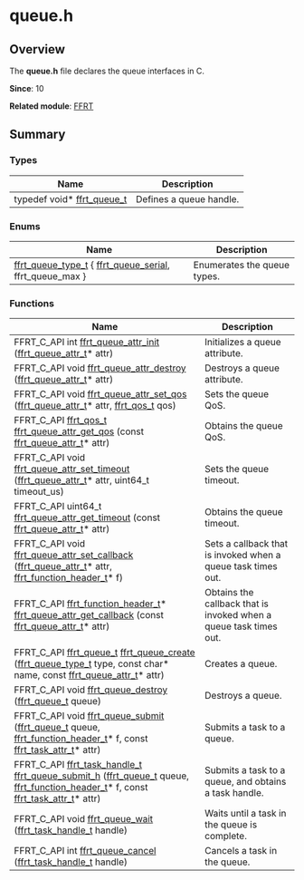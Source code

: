 # queue.h


## Overview

The **queue.h** file declares the queue interfaces in C.

**Since**: 10

**Related module**: [FFRT](_f_f_r_t.md)


## Summary


### Types

| Name| Description| 
| -------- | -------- |
|  typedef void\* [ffrt_queue_t](_f_f_r_t.md) | Defines a queue handle. | 


### Enums

| Name| Description| 
| -------- | -------- |
| [ffrt_queue_type_t](_f_f_r_t.md#ffrt_queue_type_t) { [ffrt_queue_serial](_f_f_r_t.md), ffrt_queue_max } | Enumerates the queue types. | 


### Functions

| Name| Description| 
| -------- | -------- |
| FFRT_C_API int [ffrt_queue_attr_init](_f_f_r_t.md#ffrt_queue_attr_init) ([ffrt_queue_attr_t](ffrt__queue__attr__t.md)\* attr) | Initializes a queue attribute. | 
| FFRT_C_API void [ffrt_queue_attr_destroy](_f_f_r_t.md#ffrt_queue_attr_destroy) ([ffrt_queue_attr_t](ffrt__queue__attr__t.md)\* attr) | Destroys a queue attribute. | 
| FFRT_C_API void [ffrt_queue_attr_set_qos](_f_f_r_t.md#ffrt_queue_attr_set_qos) ([ffrt_queue_attr_t](ffrt__queue__attr__t.md)\* attr, [ffrt_qos_t](_f_f_r_t.md#types) qos)| Sets the queue QoS. | 
| FFRT_C_API [ffrt_qos_t](_f_f_r_t.md#types) [ffrt_queue_attr_get_qos](_f_f_r_t.md#ffrt_queue_attr_get_qos) (const [ffrt_queue_attr_t](ffrt__queue__attr__t.md)\* attr)| Obtains the queue QoS. | 
| FFRT_C_API void [ffrt_queue_attr_set_timeout](_f_f_r_t.md#ffrt_queue_attr_set_timeout) ([ffrt_queue_attr_t](ffrt__queue__attr__t.md)\* attr, uint64_t timeout_us) | Sets the queue timeout. | 
| FFRT_C_API uint64_t [ffrt_queue_attr_get_timeout](_f_f_r_t.md#ffrt_queue_attr_get_timeout) (const [ffrt_queue_attr_t](ffrt__queue__attr__t.md)\* attr) | Obtains the queue timeout. | 
| FFRT_C_API void [ffrt_queue_attr_set_callback](_f_f_r_t.md#ffrt_queue_attr_set_callback) ([ffrt_queue_attr_t](ffrt__queue__attr__t.md)\* attr, [ffrt_function_header_t](ffrt__function__header__t.md)\* f) | Sets a callback that is invoked when a queue task times out. | 
| FFRT_C_API [ffrt_function_header_t](ffrt__function__header__t.md)\* [ffrt_queue_attr_get_callback](_f_f_r_t.md#ffrt_queue_attr_get_callback) (const [ffrt_queue_attr_t](ffrt__queue__attr__t.md)\* attr) | Obtains the callback that is invoked when a queue task times out. | 
| FFRT_C_API [ffrt_queue_t](_f_f_r_t.md#types) [ffrt_queue_create](_f_f_r_t.md#ffrt_queue_create) ([ffrt_queue_type_t](_f_f_r_t.md#ffrt_queue_type_t) type, const char\* name, const [ffrt_queue_attr_t](ffrt__queue__attr__t.md)\* attr)| Creates a queue. | 
| FFRT_C_API void [ffrt_queue_destroy](_f_f_r_t.md#ffrt_queue_destroy) ([ffrt_queue_t](_f_f_r_t.md#types) queue)| Destroys a queue. | 
| FFRT_C_API void [ffrt_queue_submit](_f_f_r_t.md#ffrt_queue_submit) ([ffrt_queue_t](_f_f_r_t.md#types) queue, [ffrt_function_header_t](ffrt__function__header__t.md)\* f, const [ffrt_task_attr_t](ffrt__task__attr__t.md)\* attr)| Submits a task to a queue. | 
| FFRT_C_API [ffrt_task_handle_t](_f_f_r_t.md#types) [ffrt_queue_submit_h](_f_f_r_t.md#ffrt_queue_submit_h) ([ffrt_queue_t](_f_f_r_t.md#types) queue, [ffrt_function_header_t](ffrt__function__header__t.md)\* f, const [ffrt_task_attr_t](ffrt__task__attr__t.md)\* attr)| Submits a task to a queue, and obtains a task handle. | 
| FFRT_C_API void [ffrt_queue_wait](_f_f_r_t.md#ffrt_queue_wait) ([ffrt_task_handle_t](_f_f_r_t.md#types) handle)| Waits until a task in the queue is complete. | 
| FFRT_C_API int [ffrt_queue_cancel](_f_f_r_t.md#ffrt_queue_cancel) ([ffrt_task_handle_t](_f_f_r_t.md#types) handle)| Cancels a task in the queue. | 
